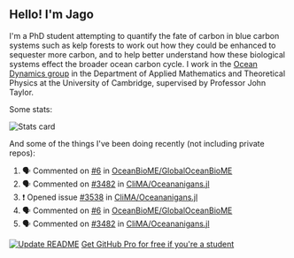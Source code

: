## Hello! I'm Jago

I'm a PhD student attempting to quantify the fate of carbon in blue carbon systems such as kelp forests to work out how they could be enhanced to sequester more carbon, and to help better understand how these biological systems effect the broader ocean carbon cycle. I work in the <a href="https://www.damtp.cam.ac.uk/user/jrt51/" class="emph">Ocean Dynamics group</a> in the Department of Applied Mathematics and Theoretical Physics at the University of Cambridge, supervised by Professor John Taylor.

Some stats:
<!--
![](https://raw.githubusercontent.com/jagoosw/jagoosw/main/profile-summary-card-output/nord_dark/0-profile-details.svg)
![](https://raw.githubusercontent.com/jagoosw/jagoosw/main/profile-summary-card-output/nord_dark/3-stats.svg)
![](https://raw.githubusercontent.com/jagoosw/jagoosw/main/profile-summary-card-output/nord_dark/4-productive-time.svg)
-->
![Stats card](https://github-readme-stats.vercel.app/api?username=jagoosw&count_private=true&show_icons=true&theme=transparent&hide_title=true&rank_icon=percentile&show=reviews)

And some of the things I've been doing recently (not including private repos):
<!--START_SECTION:activity-->
1. 🗣 Commented on [#6](https://github.com/OceanBioME/GlobalOceanBioME/issues/6#issuecomment-2045070551) in [OceanBioME/GlobalOceanBioME](https://github.com/OceanBioME/GlobalOceanBioME)
2. 🗣 Commented on [#3482](https://github.com/CliMA/Oceananigans.jl/pull/3482#issuecomment-2037435373) in [CliMA/Oceananigans.jl](https://github.com/CliMA/Oceananigans.jl)
3. ❗ Opened issue [#3538](https://github.com/CliMA/Oceananigans.jl/issues/3538) in [CliMA/Oceananigans.jl](https://github.com/CliMA/Oceananigans.jl)
4. 🗣 Commented on [#6](https://github.com/OceanBioME/GlobalOceanBioME/issues/6#issuecomment-2032881883) in [OceanBioME/GlobalOceanBioME](https://github.com/OceanBioME/GlobalOceanBioME)
5. 🗣 Commented on [#3482](https://github.com/CliMA/Oceananigans.jl/pull/3482#issuecomment-2032715863) in [CliMA/Oceananigans.jl](https://github.com/CliMA/Oceananigans.jl)
<!--END_SECTION:activity-->


[![Update README](https://github.com/jagoosw/jagoosw/actions/workflows/update-readme.yml/badge.svg)](https://github.com/jagoosw/jagoosw/actions/workflows/update-readme.yml)
[Get GitHub Pro for free if you're a student](https://education.github.com/pack)

